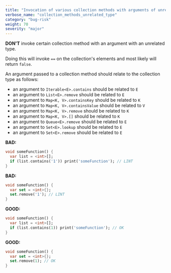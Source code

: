 ```yaml
---
title: "Invocation of various collection methods with arguments of unrelated types."
verbose_name: "collection_methods_unrelated_type"
category: "bug-risk"
weight: 70
severity: "major"
---
```

**DON'T** invoke certain collection method with an argument with an unrelated
type.

Doing this will invoke `==` on the collection's elements and most likely will
return `false`.

An argument passed to a collection method should relate to the collection type
as follows:

* an argument to `Iterable<E>.contains` should be related to `E`
* an argument to `List<E>.remove` should be related to `E`
* an argument to `Map<K, V>.containsKey` should be related to `K`
* an argument to `Map<K, V>.containsValue` should be related to `V`
* an argument to `Map<K, V>.remove` should be related to `K`
* an argument to `Map<K, V>.[]` should be related to `K`
* an argument to `Queue<E>.remove` should be related to `E`
* an argument to `Set<E>.lookup` should be related to `E`
* an argument to `Set<E>.remove` should be related to `E`

**BAD:**
```dart
void someFunction() {
  var list = <int>[];
  if (list.contains('1')) print('someFunction'); // LINT
}
```

**BAD:**
```dart
void someFunction() {
  var set = <int>{};
  set.remove('1'); // LINT
}
```

**GOOD:**
```dart
void someFunction() {
  var list = <int>[];
  if (list.contains(1)) print('someFunction'); // OK
}
```

**GOOD:**
```dart
void someFunction() {
  var set = <int>{};
  set.remove(1); // OK
}
```
